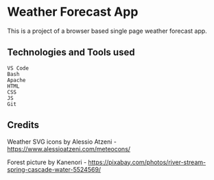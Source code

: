 # Weather Forecast App

This is a project of a browser based single page weather forecast app.

## Technologies and Tools used
```
VS Code
Bash
Apache
HTML
CSS
JS
Git
```

## Credits
Weather SVG icons by Alessio Atzeni - https://www.alessioatzeni.com/meteocons/

Forest picture by Kanenori - https://pixabay.com/photos/river-stream-spring-cascade-water-5524569/


